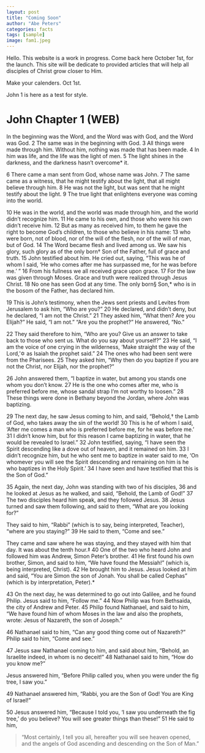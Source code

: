 ```yaml
---
layout: post
title: "Coming Soon"
author: "Abe Peters"
categories: facts
tags: [sample]
image: fam1.jpeg
---
```


Hello. This website is a work in progress. Come back here October 1st, for the launch. This site will be dedicate to provided articles that will help all disciples of Christ grow closer to Him.


Make your calenders. Oct 1st.

John 1 is here as a test for style.

# John Chapter 1 (WEB)

In the beginning was the Word, and the Word was with God, and the Word was God. 2 The same was in the beginning with God. 3 All things were made through him. Without him, nothing was made that has been made. 4 In him was life, and the life was the light of men. 5 The light shines in the darkness, and the darkness hasn’t overcome* it.

6 There came a man sent from God, whose name was John. 7 The same came as a witness, that he might testify about the light, that all might believe through him. 8 He was not the light, but was sent that he might testify about the light. 9 The true light that enlightens everyone was coming into the world.

10 He was in the world, and the world was made through him, and the world didn’t recognize him. 11 He came to his own, and those who were his own didn’t receive him. 12 But as many as received him, to them he gave the right to become God’s children, to those who believe in his name: 13 who were born, not of blood, nor of the will of the flesh, nor of the will of man, but of God.
14 The Word became flesh and lived among us. We saw his glory, such glory as of the only born† Son of the Father, full of grace and truth. 15 John testified about him. He cried out, saying, “This was he of whom I said, ‘He who comes after me has surpassed me, for he was before me.’ ” 16 From his fullness we all received grace upon grace. 17 For the law was given through Moses. Grace and truth were realized through Jesus Christ. 18 No one has seen God at any time. The only born§ Son,* who is in the bosom of the Father, has declared him.

19 This is John’s testimony, when the Jews sent priests and Levites from Jerusalem to ask him, “Who are you?”
20 He declared, and didn’t deny, but he declared, “I am not the Christ.”
21 They asked him, “What then? Are you Elijah?”
He said, “I am not.”
“Are you the prophet?”
He answered, “No.”

22 They said therefore to him, “Who are you? Give us an answer to take back to those who sent us. What do you say about yourself?”
23 He said, “I am the voice of one crying in the wilderness, ‘Make straight the way of the Lord,’✡ as Isaiah the prophet said.”
24 The ones who had been sent were from the Pharisees. 25 They asked him, “Why then do you baptize if you are not the Christ, nor Elijah, nor the prophet?”

26 John answered them, “I baptize in water, but among you stands one whom you don’t know. 27 He is the one who comes after me, who is preferred before me, whose sandal strap I’m not worthy to loosen.” 28 These things were done in Bethany beyond the Jordan, where John was baptizing.

29 The next day, he saw Jesus coming to him, and said, “Behold,† the Lamb of God, who takes away the sin of the world! 30 This is he of whom I said, ‘After me comes a man who is preferred before me, for he was before me.’ 31 I didn’t know him, but for this reason I came baptizing in water, that he would be revealed to Israel.” 32 John testified, saying, “I have seen the Spirit descending like a dove out of heaven, and it remained on him. 33 I didn’t recognize him, but he who sent me to baptize in water said to me, ‘On whomever you will see the Spirit descending and remaining on him is he who baptizes in the Holy Spirit.’ 34 I have seen and have testified that this is the Son of God.”

35 Again, the next day, John was standing with two of his disciples, 36 and he looked at Jesus as he walked, and said, “Behold, the Lamb of God!” 37 The two disciples heard him speak, and they followed Jesus. 38 Jesus turned and saw them following, and said to them, “What are you looking for?”

They said to him, “Rabbi” (which is to say, being interpreted, Teacher), “where are you staying?”
39 He said to them, “Come and see.”

They came and saw where he was staying, and they stayed with him that day. It was about the tenth hour.‡ 40 One of the two who heard John and followed him was Andrew, Simon Peter’s brother. 41 He first found his own brother, Simon, and said to him, “We have found the Messiah!” (which is, being interpreted, Christ). 42 He brought him to Jesus. Jesus looked at him and said, “You are Simon the son of Jonah. You shall be called Cephas” (which is by interpretation, Peter).*

43 On the next day, he was determined to go out into Galilee, and he found Philip. Jesus said to him, “Follow me.” 44 Now Philip was from Bethsaida, the city of Andrew and Peter. 45 Philip found Nathanael, and said to him, “We have found him of whom Moses in the law and also the prophets, wrote: Jesus of Nazareth, the son of Joseph.”


46 Nathanael said to him, “Can any good thing come out of Nazareth?”
Philip said to him, “Come and see.”

47 Jesus saw Nathanael coming to him, and said about him, “Behold, an Israelite indeed, in whom is no deceit!”
48 Nathanael said to him, “How do you know me?”

Jesus answered him, “Before Philip called you, when you were under the fig tree, I saw you.”

49 Nathanael answered him, “Rabbi, you are the Son of God! You are King of Israel!”

50 Jesus answered him, “Because I told you, ‘I saw you underneath the fig tree,’ do you believe? You will see greater things than these!” 51 He said to him, 
>“Most certainly, I tell you all, hereafter you will see heaven opened, and the angels of God ascending and descending on the Son of Man.” 